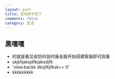 ```yaml
---
layout: post
title: 尼玛终于好了
comments: false
category: 生活
---
```



 ## 黑嘿嘿
 
 * 的就是看见安防科技时康金服开始搭建客服即可观看
 * skjkfjaksjdfkjaksdjfk
 * 'view.backk dksjfkjfksk== 0'
 * kkkkkkkkk
